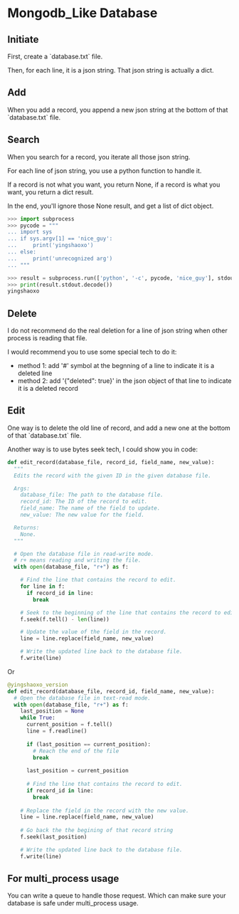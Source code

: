 # Mongodb\_Like Database

## Initiate

First, create a \`database.txt\` file.

Then, for each line, it is a json string. That json string is actually a dict.

## Add

When you add a record, you append a new json string at the bottom of that \`database.txt\` file.

## Search

When you search for a record, you iterate all those json string.

For each line of json string, you use a python function to handle it.

If a record is not what you want, you return None, if a record is what you want, you return a dict result.

In the end, you'll ignore those None result, and get a list of dict object.

```python
>>> import subprocess
>>> pycode = """
... import sys
... if sys.argv[1] == 'nice_guy':
...     print('yingshaoxo')
... else:
...     print('unrecognized arg')
... """

>>> result = subprocess.run(['python', '-c', pycode, 'nice_guy'], stdout=subprocess.PIPE)
>>> print(result.stdout.decode())
yingshaoxo
```

## Delete

I do not recommend do the real deletion for a line of json string when other process is reading that file.

I would recommend you to use some special tech to do it:

* method 1: add '#' symbol at the begnning of a line to indicate it is a deleted line
* method 2: add '{"deleted": true}' in the json object of that line to indicate it is a deleted record

## Edit

One way is to delete the old line of record, and add a new one at the bottom of that \`database.txt\` file.

Another way is to use bytes seek tech, I could show you in code:

```python
def edit_record(database_file, record_id, field_name, new_value):
  """
  Edits the record with the given ID in the given database file.

  Args:
    database_file: The path to the database file.
    record_id: The ID of the record to edit.
    field_name: The name of the field to update.
    new_value: The new value for the field.

  Returns:
    None.
  """

  # Open the database file in read-write mode.
  # r+ means reading and writing the file.
  with open(database_file, "r+") as f:

    # Find the line that contains the record to edit.
    for line in f:
      if record_id in line:
        break

    # Seek to the beginning of the line that contains the record to edit.
    f.seek(f.tell() - len(line))

    # Update the value of the field in the record.
    line = line.replace(field_name, new_value)

    # Write the updated line back to the database file.
    f.write(line)
```

Or

```python
@yingshaoxo_version
def edit_record(database_file, record_id, field_name, new_value):
  # Open the database file in text-read mode.
  with open(database_file, "r+") as f:
    last_position = None
    while True:
      current_position = f.tell()
      line = f.readline()
      
      if (last_position == current_position):
        # Reach the end of the file
        break
        
      last_position = current_position
          
      # Find the line that contains the record to edit.
      if record_id in line:
        break
        
    # Replace the field in the record with the new value.
    line = line.replace(field_name, new_value)
    
    # Go back the the begining of that record string
    f.seek(last_position)

    # Write the updated line back to the database file.
    f.write(line)
```

## For multi\_process usage

You can write a queue to handle those request. Which can make sure your database is safe under multi\_process usage.
